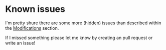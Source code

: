 # Known issues

I'm pretty shure there are some more (hidden) issues than described within the [Modifications][1] section. 

If I missed something please let me know by creating an pull request or write an issue!


[1]:    ./modifications.md